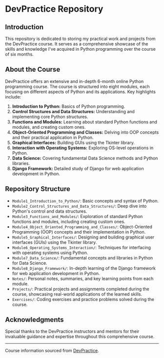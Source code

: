 # DevPractice Repository

## Introduction
This repository is dedicated to storing my practical work and projects from the DevPractice course. It serves as a comprehensive showcase of the skills and knowledge I've acquired in Python programming over the course of six months.

## About the Course
DevPractice offers an extensive and in-depth 6-month online Python programming course. The course is structured into eight modules, each focusing on different aspects of Python and its applications. Key highlights include:

1. **Introduction to Python:** Basics of Python programming.
2. **Control Structures and Data Structures:** Understanding and implementing core Python structures.
3. **Functions and Modules:** Learning about standard Python functions and modules, and creating custom ones.
4. **Object-Oriented Programming and Classes:** Delving into OOP concepts and their practical application in Python.
5. **Graphical Interfaces:** Building GUIs using the Tkinter library.
6. **Interaction with Operating Systems:** Exploring OS-level operations in Python.
7. **Data Science:** Covering fundamental Data Science methods and Python libraries.
8. **Django Framework:** Detailed study of Django for web application development in Python.

## Repository Structure
- `Module1_Introduction_to_Python/`: Basic concepts and syntax of Python.
- `Module2_Control_Structures_and_Data_Structures/`: Deep dive into Python's control and data structures.
- `Module3_Functions_and_Modules/`: Exploration of standard Python functions and modules, including creating custom ones.
- `Module4_Object_Oriented_Programming_and_Classes/`: Object-Oriented Programming (OOP) concepts and their implementation in Python.
- `Module5_Graphical_Interfaces/`: Designing and building graphical user interfaces (GUIs) using the Tkinter library.
- `Module6_Operating_Systems_Interaction/`: Techniques for interfacing with operating systems using Python.
- `Module7_Data_Science/`: Fundamental concepts and libraries in Python for Data Science.
- `Module8_Django_Framework/`: In-depth learning of the Django framework for web application development in Python.
- `Notes/`: Personal notes, summaries, and key learning points from each module.
- `Projects/`: Practical projects and assignments completed during the course, showcasing real-world applications of the learned skills.
- `Exercises/`: Coding exercises and practice problems solved during the course.

## Acknowledgments
Special thanks to the DevPractice instructors and mentors for their invaluable guidance and expertise throughout this comprehensive course.

---

Course information sourced from [DevPractice](https://devpractice.kz/#rec673550887).

